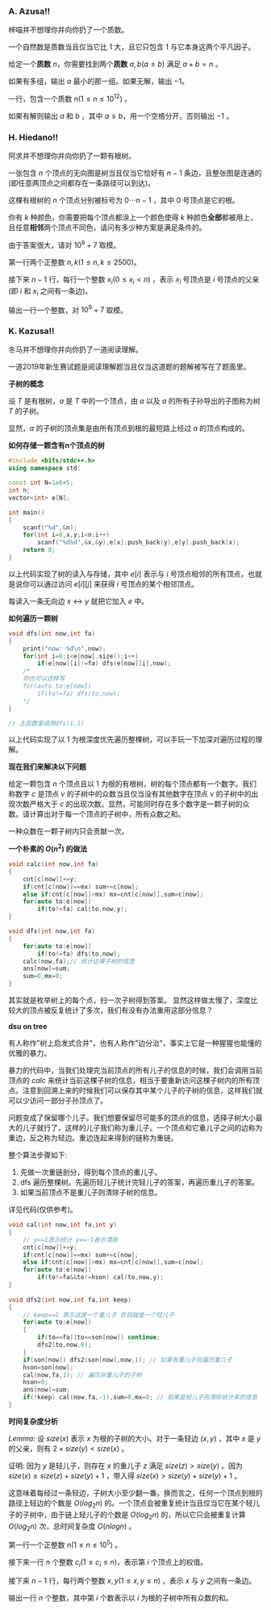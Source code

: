 ### A. Azusa!!

梓喵并不想理你并向你扔了一个质数。

一个自然数是质数当且仅当它比 $1$ 大，且它只包含 $1$ 与它本身这两个平凡因子。

给定一个**质数** $n$，你需要找到两个**质数** $a,b(a \leq b)$ 满足 $a+b=n$ 。

如果有多组，输出 $a$ 最小的那一组。如果无解，输出 $-1$。

一行，包含一个质数 $n(1 \leq n \leq 10^{12})$ 。

如果有解则输出 $a$ 和 $b$ ，其中 $a \leq b$，用一个空格分开。否则输出 $-1$ 。



### H. Hiedano!!

阿求并不想理你并向你扔了一颗有根树。

一张包含 $n$ 个顶点的无向图是树当且仅当它恰好有 $n-1$ 条边，且整张图是连通的(即任意两顶点之间都存在一条路径可以到达)。

这棵有根树的 $n$ 个顶点分别被标号为 $0 \cdots n-1$ ，其中 $0$ 号顶点是它的根。

你有 $k$ 种颜色，你需要把每个顶点都涂上一个颜色使得 $k$ 种颜色**全部**都被用上，且任意**相邻**两个顶点不同色，请问有多少种方案是满足条件的。

由于答案很大，请对 $10^9+7$ 取模。

第一行两个正整数 $n,k(1 \leq n,k \leq 2500)$。

接下来 $n-1$ 行，每行一个整数 $x_i(0 \leq x_i \lt n)$ ，表示 $x_i$ 号顶点是 $i$ 号顶点的父亲(即 $i$ 和 $x_i$ 之间有一条边)。

输出一行一个整数，对 $10^9+7$ 取模。



### K. Kazusa!!

冬马并不想理你并向你扔了一道阅读理解。

一道2019年新生赛试题是阅读理解题当且仅当这道题的题解被写在了题面里。



**子树的概念**

设 $T$ 是有根树，$a$ 是 $T$ 中的一个顶点，由 $a$ 以及 $a$ 的所有子孙导出的子图称为树 $T$ 的子树。

显然，$a$ 的子树的顶点集是由所有顶点到根的最短路上经过 $a$ 的顶点构成的。



**如何存储一颗含有n个顶点的树**

```cpp
#include <bits/stdc++.h>
using namespace std;

const int N=1e6+5;
int n;
vector<int> e[N];

int main()
{
    scanf("%d",&n);
    for(int i=0,x,y;i<n;i++)
        scanf("%d%d",&x,&y),e[x].push_back(y),e[y].push_back(x);
    return 0;
}
```

以上代码实现了树的读入与存储，其中 $e[i]$ 表示与 $i$ 号顶点相邻的所有顶点，也就是说你可以通过访问 $e[i][j]$ 来获得 $i$ 号顶点的某个相邻顶点。

每读入一条无向边 $x \leftrightarrow y$ 就把它加入 $e$ 中。



**如何遍历一颗树**

```cpp
void dfs(int now,int fa)
{
    print("now: %d\n",now);
    for(int i=0;i<e[now].size();i++)
        if(e[now][i]!=fa) dfs(e[now][i],now);
    /*
    你也可以这样写
    for(auto to:e[now])
    	if(to!=fa) dfs(to,now);
    */
}

// 主函数里调用dfs(1,1) 
```

以上代码实现了以 $1$ 为根深度优先遍历整棵树，可以手玩一下加深对遍历过程的理解。



**现在我们来解决以下问题**

给定一颗包含 $n$ 个顶点且以 $1$ 为根的有根树，树的每个顶点都有一个数字。我们称数字 $c$ 是顶点 $v$ 的子树中的众数当且仅当没有其他数字在顶点 $v$ 的子树中的出现次数严格大于 $c$ 的出现次数。显然，可能同时存在多个数字是一颗子树的众数。请计算出对于每一个顶点的子树中，所有众数之和。

一种众数在一颗子树内只会贡献一次。



**一个朴素的 $O(n^2)$ 的做法**

```cpp
void calc(int now,int fa)
{
    cnt[c[now]]+=y;
    if(cnt[c[now]]==mx) sum+=c[now];
    else if(cnt[c[now]]>mx) mx=cnt[c[now]],sum=c[now];
    for(auto to:e[now])
        if(to!=fa) cal(to,now,y);
}

void dfs(int now,int fa)
{
	for(auto to:e[now])
    	if(to!=fa) dfs(to,now);
    calc(now,fa);// 统计这棵子树的信息
    ans[now]=sum;
    sum=0,mx=0;
}
```

其实就是枚举树上的每个点，扫一次子树得到答案。
显然这样做太慢了，深度比较大的顶点被反复统计了多次，我们有没有办法重用这部分信息？



**dsu on tree**

有人称作"树上启发式合并"，也有人称作"边分治"，事实上它是一种猩猩也能懂的优雅的暴力。

暴力的代码中，当我们处理完当前顶点的所有儿子的信息的时候，我们会调用当前顶点的 $calc$ 来统计当前这棵子树的信息，相当于要重新访问这棵子树内的所有顶点。注意到回溯上来的时候我们可以保存其中某个儿子的子树的信息，这样我们就可以少访问一部分子孙顶点了。

问题变成了保留哪个儿子。我们想要保留尽可能多的顶点的信息，选择子树大小最大的儿子就行了，这样的儿子我们称为重儿子。一个顶点和它重儿子之间的边称为重边，反之称为轻边。重边连起来得到的链称为重链。

整个算法步骤如下:

1. 先做一次重链剖分，得到每个顶点的重儿子。
2. $\text{dfs}$ 遍历整棵树。先遍历轻儿子统计完轻儿子的答案，再遍历重儿子的答案。
3. 如果当前顶点不是重儿子则清除子树的信息。

详见代码(仅供参考)。

```cpp
void cal(int now,int fa,int y)
{
    // y==1表示统计 y==-1表示清除
    cnt[c[now]]+=y;
    if(cnt[c[now]]==mx) sum+=c[now];
    else if(cnt[c[now]]>mx) mx=cnt[c[now]],sum=c[now];
    for(auto to:e[now])
        if(to!=fa&&to!=hson) cal(to,now,y);
}
   
void dfs2(int now,int fa,int keep)
{
    // keep==1 表示这是一个重儿子 否则就是一个轻儿子
    for(auto to:e[now])
    {
        if(to==fa||to==son[now]) continue;
        dfs2(to,now,0);
    }
    if(son[now]) dfs2(son[now],now,1); // 如果有重儿子则遍历重儿子
    hson=son[now];
    cal(now,fa,1); // 遍历非重儿子的子树
    hson=0;
    ans[now]=sum;
    if(!keep) cal(now,fa,-1),sum=0,mx=0; // 如果是轻儿子则清除统计来的信息
}
```



**时间复杂度分析**

$Lemma:$ 设 $size(x)$ 表示 $x$ 为根的子树的大小。对于一条轻边 $(x,y)$ ，其中 $x$ 是 $y$ 的父亲，则有 $2 \times size(y) < size(x)$ 。

证明: 因为 $y$ 是轻儿子，则存在 $x$ 的重儿子 $z$ 满足 $size(z)>size(y)$ 。因为 $size(x) \geq size(z) + size(y) +1$ ，带入得 $size(x) > size(y) + size(y) +1$ 。

这意味着每经过一条轻边，子树大小至少翻一番。换而言之，任何一个顶点到根的路径上轻边的个数是 $O(log_2{n})$ 的。一个顶点会被重复统计当且仅当它在某个轻儿子的子树中，由于链上轻儿子的个数是 $O(log_2{n})$ 的，所以它只会被重复计算 $O(log_2{n})$ 次，总时间复杂度 $O(nlogn)$ 。



第一行一个正整数 $n(1 \leq n \leq 10^5)$ 。

接下来一行 $n$ 个整数 $c_i(1 \leq c_i \leq n)$，表示第 $i$ 个顶点上的权值。

接下来 $n-1$ 行，每行两个整数 $x,y(1 \leq x,y \leq n)$ ，表示 $x$ 与 $y$ 之间有一条边。



输出一行 $n$ 个整数，其中第 $i$ 个数表示以 $i$ 为根的子树中所有众数的和。